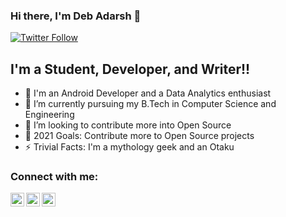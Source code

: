 ### Hi there, I'm Deb Adarsh 👋

[![Twitter Follow](https://img.shields.io/twitter/follow/Adarshh7?color=1DA1F2&logo=twitter&style=for-the-badge)](https://twitter.com/intent/follow?original_referer=https%3A%2F%2Fgithub.com%2FcodeSTACKr&screen_name=codeSTACKr)


## I'm a Student, Developer, and Writer!!

- 🔭 I'm an Android Developer and a Data Analytics enthusiast
- 🌱 I’m currently pursuing my B.Tech in Computer Science and Engineering
- 👯 I’m looking to contribute more into Open Source
- 🥅 2021 Goals: Contribute more to Open Source projects
- ⚡ Trivial Facts: I'm a mythology geek and an Otaku

### Connect with me:


[<img align="left" alt="Adarshh7 | Twitter" width="22px" src="https://cdn.jsdelivr.net/npm/simple-icons@v3/icons/twitter.svg" />][twitter]
[<img align="left" alt="Adarshh7 | LinkedIn" width="22px" src="https://cdn.jsdelivr.net/npm/simple-icons@v3/icons/linkedin.svg" />][linkedin]
[<img align="left" alt="Adarshh7 | Instagram" width="22px" src="https://cdn.jsdelivr.net/npm/simple-icons@v3/icons/instagram.svg" />][instagram]

<br />




[twitter]: https://twitter.com/DevAdarsh7
[instagram]: https://www.instagram.com/dev.adarsh_/
[linkedin]: https://www.linkedin.com/in/adarshh7/


